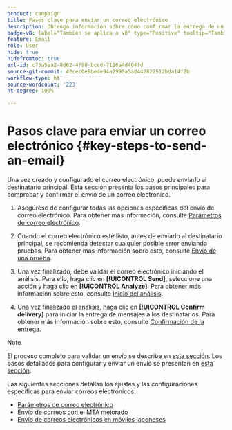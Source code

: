 ```yaml
---
product: campaign
title: Pasos clave para enviar un correo electrónico
description: Obtenga información sobre cómo confirmar la entrega de un mensaje de correo electrónico y descubrir las características específicas del envío de mensajes
badge-v8: label="También se aplica a v8" type="Positive" tooltip="También se aplica a Campaign v8"
feature: Email
role: User
hide: true
hidefromtoc: true
exl-id: c75a5ea2-8d62-4f98-bccd-7116a4d404fd
source-git-commit: 42cec0e9bede94a2995a5ad442822512bda14f2b
workflow-type: ht
source-wordcount: '223'
ht-degree: 100%

---
```


# Pasos clave para enviar un correo electrónico {#key-steps-to-send-an-email}

Una vez creado y configurado el correo electrónico, puede enviarlo al destinatario principal. Esta sección presenta los pasos principales para comprobar y confirmar el envío de un correo electrónico.

1. Asegúrese de configurar todas las opciones específicas del envío de correo electrónico. Para obtener más información, consulte [Parámetros de correo electrónico](email-parameters.md).
1. Cuando el correo electrónico esté listo, antes de enviarlo al destinatario principal, se recomienda detectar cualquier posible error enviando pruebas. Para obtener más información sobre esto, consulte [Envío de una prueba](steps-validating-the-delivery.md#sending-a-proof).

1. Una vez finalizado, debe validar el correo electrónico iniciando el análisis. Para ello, haga clic en **[!UICONTROL Send]**, seleccione una acción y haga clic en **[!UICONTROL Analyze]**. Para obtener más información sobre esto, consulte [Inicio del análisis](steps-validating-the-delivery.md#analyzing-the-delivery).

1. Una vez finalizado el análisis, haga clic en **[!UICONTROL Confirm delivery]** para iniciar la entrega de mensajes a los destinatarios. Para obtener más información sobre esto, consulte [Confirmación de la entrega](steps-sending-the-delivery.md#confirming-delivery).

   <!--Add screenshot with analysis done and Confirm delivery button activated.-->

>[!NOTE]
>
>El proceso completo para validar un envío se describe en [esta sección](steps-validating-the-delivery.md). Los pasos detallados para configurar y enviar un envío se presentan en [esta sección](steps-sending-the-delivery.md).

Las siguientes secciones detallan los ajustes y las configuraciones específicas para enviar correos electrónicos:
<!--* [Generating the mirror page](generating-mirror-page.md)
* [Email BCC](email-bcc.md)-->
* [Parámetros de correo electrónico](email-parameters.md)
* [Envío de correos con el MTA mejorado](sending-with-enhanced-mta.md)
* [Envío de correos electrónicos en móviles japoneses](sending-emails-on-japanese-mobiles.md)
